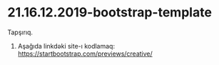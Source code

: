 # 21.16.12.2019-bootstrap-template

Tapşırıq.

  1. Aşağıda linkdəki site-ı kodlamaq:  
     https://startbootstrap.com/previews/creative/
